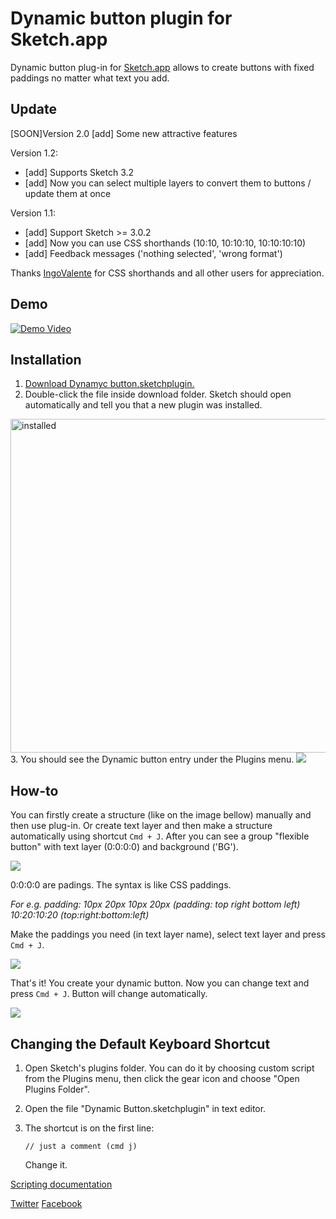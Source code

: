 # Dynamic button plugin for Sketch.app

Dynamic button plug-in for [Sketch.app](http://bohemiancoding.com/sketch/) allows to create buttons with fixed paddings no matter what text you add. 

## Update 
[SOON]Version 2.0
  [add] Some new attractive features 
  
Version 1.2:

- [add] Supports Sketch 3.2
- [add] Now you can select multiple layers to convert them to buttons / update them at once

Version 1.1:

- [add] Support Sketch >= 3.0.2
- [add] Now you can use CSS shorthands (10:10, 10:10:10, 10:10:10:10)
- [add] Feedback messages ('nothing selected', 'wrong format')

Thanks [IngoValente](https://github.com/IngoValente) for CSS shorthands and all other users for appreciation.



## Demo

[![Demo Video](https://dl.dropboxusercontent.com/u/1909742/sketch-plugin/thumb.png)](http://www.youtube.com/watch?v=ZJCYUCU7YxQ)

## Installation
1. [Download Dynamyc button.sketchplugin.](https://github.com/sketchplugins/sketch-dynamic-button/archive/master.zip)
2. Double-click the file inside download folder. Sketch should open automatically and tell you that a new plugin was installed.
  <img src="https://dl.dropboxusercontent.com/u/1909742/sketch-plugin/success.png" alt="installed" width="534" />
3. You should see the Dynamic button entry under the Plugins menu. 
 
  <img src="https://dl.dropboxusercontent.com/u/1909742/sketch-plugin/dropdown.png"/>


## How-to
You can firstly create a structure (like on the image bellow) manually and then use plug-in. Or create text layer and then make a structure automatically using shortcut `Cmd + J`. After you can see a group "flexible button" with text layer (0:0:0:0) and background ('BG').

<img src="https://dl.dropboxusercontent.com/u/1909742/sketch-plugin/2step.png"/>

0:0:0:0 are padings. The syntax is like CSS paddings.

*For e.g. 
padding: 10px 20px 10px 20px (padding: top right bottom left)
10:20:10:20 (top:right:bottom:left)*

Make the paddings you need (in text layer name), select text layer and press `Cmd + J`.

<img src="https://dl.dropboxusercontent.com/u/1909742/sketch-plugin/3step.png"/>

That's it! You create your dynamic button. Now you can change text and press `Cmd + J`. Button will change automatically.

<img src="https://dl.dropboxusercontent.com/u/1909742/sketch-plugin/4step.png"/>

## Changing the Default Keyboard Shortcut

1. Open Sketch's plugins folder. You can do it by choosing
   custom script from the Plugins menu, then click the gear icon and
choose "Open Plugins Folder".
2. Open the file "Dynamic Button.sketchplugin" in text
   editor.
3. The shortcut is on the first line:

    ```
    // just a comment (cmd j)
    ```
    
    Change it.
    
[Scripting documentation](http://bohemiancoding.com/sketch/scripting/)


[Twitter](https://twitter.com/dwht)
[Facebook](https://www.facebook.com/alexander.kudymov)





